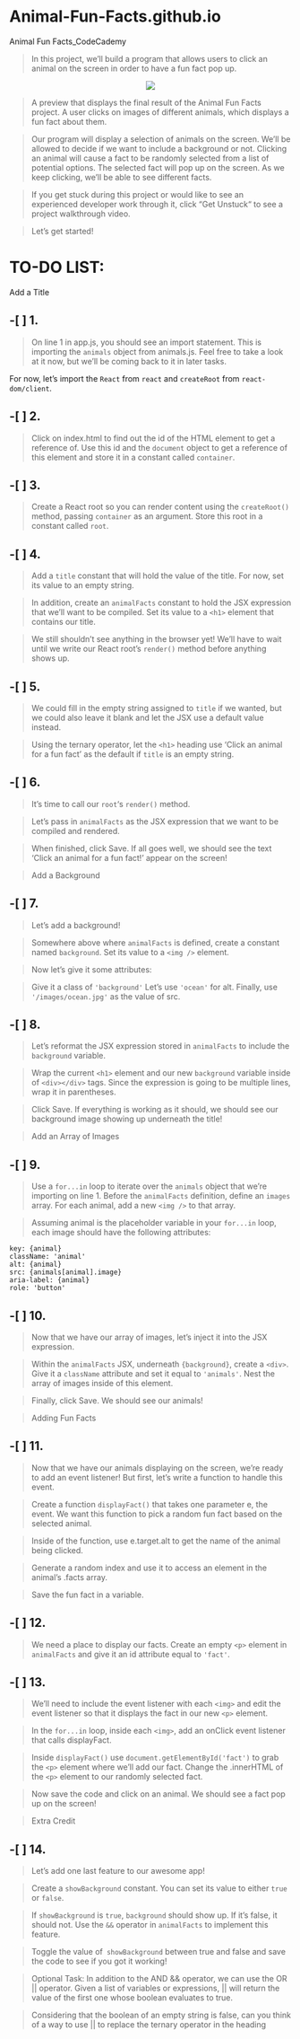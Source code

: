 # Animal-Fun-Facts.github.io
Animal Fun Facts_CodeCademy

> In this project, we’ll build a program that allows users to click an animal on the screen in order to have a fun fact pop up.

<p align="center"><img src="https://content.codecademy.com/courses/React/react_jsx_project_preview.gif"></p>

> A preview that displays the final result of the Animal Fun Facts project. A user clicks on images of different animals, which displays a fun fact about them.

> Our program will display a selection of animals on the screen. We’ll be allowed to decide if we want to include a background or not. Clicking an animal will cause a fact to be randomly selected from a list of potential options. The selected fact will pop up on the screen. As we keep clicking, we’ll be able to see different facts.

> If you get stuck during this project or would like to see an experienced developer work through it, click “Get Unstuck“ to see a project walkthrough video.

> Let’s get started!

# TO-DO LIST:

Add a Title

## -[ ] 1.

> On line 1 in app.js, you should see an import statement. This is importing the `animals` object from animals.js. Feel free to take a look at it now, but we’ll be coming back to it in later tasks.

For now, let’s import the `React` from `react` and `createRoot` from `react-dom/client`.

## -[ ] 2.

> Click on index.html to find out the id of the HTML element to get a reference of. Use this id and the `document` object to get a reference of this element and store it in a constant called `container`.

## -[ ] 3.

> Create a React root so you can render content using the `createRoot()` method, passing `container` as an argument. Store this root in a constant called `root`.

## -[ ] 4.

> Add a `title` constant that will hold the value of the title. For now, set its value to an empty string.

> In addition, create an `animalFacts` constant to hold the JSX expression that we’ll want to be compiled. Set its value to a `<h1>` element that contains our title.

>We still shouldn’t see anything in the browser yet! We’ll have to wait until we write our React root’s `render()` method before anything shows up.

## -[ ] 5.

> We could fill in the empty string assigned to `title` if we wanted, but we could also leave it blank and let the JSX use a default value instead.

> Using the ternary operator, let the `<h1>` heading use ‘Click an animal for a fun fact’ as the default if `title` is an empty string.

## -[ ] 6.

> It’s time to call our `root`‘s `render()` method.

> Let’s pass in `animalFacts` as the JSX expression that we want to be compiled and rendered.

> When finished, click Save. If all goes well, we should see the text ‘Click an animal for a fun fact!’ appear on the screen!

> Add a Background

## -[ ] 7.

> Let’s add a background!

> Somewhere above where `animalFacts` is defined, create a constant named `background`. Set its value to a `<img />` element.

> Now let’s give it some attributes:

> Give it a class of `'background'`
> Let’s use `'ocean'` for alt.
> Finally, use `'/images/ocean.jpg'` as the value of src.

## -[ ] 8.
> Let’s reformat the JSX expression stored in `animalFacts` to include the `background` variable.

> Wrap the current `<h1>` element and our new `background` variable inside of `<div></div>` tags. Since the expression is going to be multiple lines, wrap it in parentheses.

> Click Save. If everything is working as it should, we should see our background image showing up underneath the title!

> Add an Array of Images

## -[ ] 9.

> Use a `for...in` loop to iterate over the `animals` object that we’re importing on line 1. Before the `animalFacts` definition, define an `images` array. For each animal, add a new `<img />` to that array.

> Assuming animal is the placeholder variable in your `for...in` loop, each image should have the following attributes:

```
key: {animal}
className: 'animal'
alt: {animal}
src: {animals[animal].image}
aria-label: {animal}
role: 'button'
```
## -[ ] 10.

> Now that we have our array of images, let’s inject it into the JSX expression.

> Within the `animalFacts` JSX, underneath `{background}`, create a `<div>`. Give it a `className` attribute and set it equal to `'animals'`. Nest the array of images inside of this element.

> Finally, click Save. We should see our animals!

> Adding Fun Facts

## -[ ] 11.

> Now that we have our animals displaying on the screen, we’re ready to add an event listener! But first, let’s write a function to handle this event.

> Create a function `displayFact()` that takes one parameter e, the event. We want this function to pick a random fun fact based on the selected animal.

> Inside of the function, use e.target.alt to get the name of the animal being clicked.

> Generate a random index and use it to access an element in the animal’s .facts array.

> Save the fun fact in a variable.

## -[ ] 12.

> We need a place to display our facts. Create an empty `<p>` element in `animalFacts` and give it an id attribute equal to `'fact'`.

## -[ ] 13.

> We’ll need to include the event listener with each `<img>` and edit the event listener so that it displays the fact in our new `<p>` element.

> In the `for...in` loop, inside each `<img>`, add an onClick event listener that calls displayFact.

> Inside `displayFact()` use `document.getElementById('fact')` to grab the `<p>` element where we’ll add our fact. Change the .innerHTML of the `<p>` element to our randomly selected fact.

> Now save the code and click on an animal. We should see a fact pop up on the screen!

> Extra Credit

## -[ ] 14.

> Let’s add one last feature to our awesome app!

> Create a `showBackground` constant. You can set its value to either `true` or `false`.

> If `showBackground` is `true`, `background` should show up. If it’s false, it should not. Use the `&&` operator in `animalFacts` to implement this feature.

> Toggle the value of` showBackground` between true and false and save the code to see if you got it working!

> Optional Task: In addition to the AND && operator, we can use the OR || operator. Given a list of variables or expressions, || will return the value of the first one whose boolean evaluates to true.

> Considering that the boolean of an empty string is false, can you think of a way to use || to replace the ternary operator in the heading